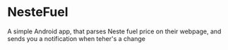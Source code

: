 # NesteFuel

A simple Android app, that parses Neste fuel price on their webpage, and sends you a notification when teher's a change
